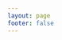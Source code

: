 ```yaml
---
layout: page
footer: false
---
```

<!-- - package name: {{ $params.name }} -->
<!-- - version: {{ $params.language }} -->
<script setup>
import { useData } from 'vitepress'
import { ref } from 'vue'

// params 是一个 Vue ref
const { params } = useData()
//console.log(params.value);
//console.log(params.value.name);

const id = ref("");
const gameurl = ref("");
const resetHeight = ref(false);

id.value = params.value.game;
gameurl.value = "/brain/" + params.value.game + '/index.html';  
if (params.value.game === '2048') {
    resetHeight.value = true;
}else {
    resetHeight.value = false;
}

</script>

<GameEntranceV :id="id" :src="gameurl" :resetHeight="resetHeight"></GameEntranceV>